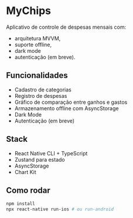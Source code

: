 # MyChips

Aplicativo de controle de despesas mensais com:
- arquitetura MVVM, 
- suporte offline, 
- dark mode 
- autenticação (em breve).

## Funcionalidades
- Cadastro de categorias
- Registro de despesas
- Gráfico de comparação entre ganhos e gastos
- Armazenamento offline com AsyncStorage
- Dark Mode
- Autenticação (em breve)

## Stack
- React Native CLI + TypeScript
- Zustand para estado
- AsyncStorage
- Chart Kit

## Como rodar
```bash
npm install
npx react-native run-ios # ou run-android
```
